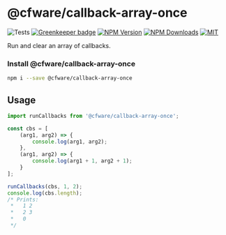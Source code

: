 # @cfware/callback-array-once

![Tests][tests-status]
[![Greenkeeper badge][gk-image]](https://greenkeeper.io/)
[![NPM Version][npm-image]][npm-url]
[![NPM Downloads][downloads-image]][downloads-url]
[![MIT][license-image]](LICENSE)

Run and clear an array of callbacks.

### Install @cfware/callback-array-once

```sh
npm i --save @cfware/callback-array-once
```

## Usage

```js
import runCallbacks from '@cfware/callback-array-once';

const cbs = [
	(arg1, arg2) => {
		console.log(arg1, arg2);
	},
	(arg1, arg2) => {
		console.log(arg1 + 1, arg2 + 1);
	}
];

runCallbacks(cbs, 1, 2);
console.log(cbs.length);
/* Prints:
 *   1 2
 *   2 3
 *   0
 */
```

[npm-image]: https://img.shields.io/npm/v/@cfware/callback-array-once.svg
[npm-url]: https://npmjs.org/package/@cfware/callback-array-once
[tests-status]: https://github.com/cfware/callback-array-once/workflows/Tests/badge.svg
[gk-image]: https://badges.greenkeeper.io/cfware/callback-array-once.svg
[downloads-image]: https://img.shields.io/npm/dm/@cfware/callback-array-once.svg
[downloads-url]: https://npmjs.org/package/@cfware/callback-array-once
[license-image]: https://img.shields.io/npm/l/@cfware/callback-array-once.svg
